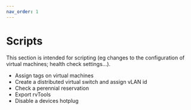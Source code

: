 ```yaml
---
nav_order: 1
---
```


Scripts
=======

This section is intended for scripting (eg changes to the configuration of virtual machines; health check settings...).

- Assign tags on virtual machines
- Create a distributed virtual switch and assign vLAN id
- Check a perennial reservation
- Export rvTools
- Disable a devices hotplug 
